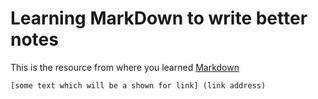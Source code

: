 # Learning MarkDown to write better notes

This is the resource from where you learned [Markdown](https://www.ionos.com/digitalguide/websites/web-development/markdown/)

`[some text which will be a shown for link] (link address)`
